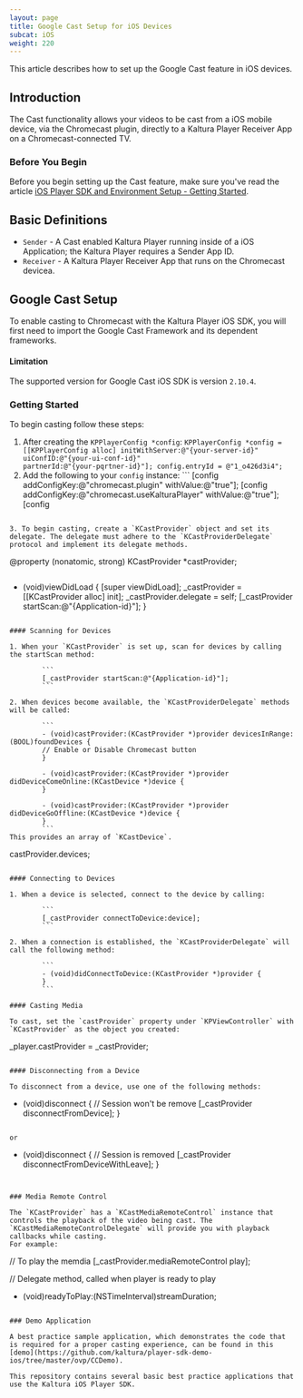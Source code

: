 ```yaml
---
layout: page
title: Google Cast Setup for iOS Devices
subcat: iOS
weight: 220
---
```


This article describes how to set up the Google Cast feature in iOS devices.

## Introduction  

The Cast functionality allows your videos to be cast from a iOS mobile device, via the Chromecast plugin, directly to a Kaltura Player Receiver App on a Chromecast-connected TV.

### Before You Begin  

Before you begin setting up the Cast feature, make sure you've read the article [iOS Player SDK and Environment Setup - Getting Started](https://vpaas.kaltura.com/documentation/05_Mobile-Video-Player-SDKs/iOS-Getting-Started.html).

## Basic Definitions

* `Sender` - A Cast enabled Kaltura Player running inside of a iOS Application; the Kaltura Player requires a Sender App ID.
* `Receiver` - A Kaltura Player Receiver App that runs on the Chromecast devicea. 

## Google Cast Setup  

To enable casting to Chromecast with the Kaltura Player iOS SDK, you will first need to import the Google Cast Framework and its dependent frameworks.

#### Limitation  

The supported version for Google Cast iOS SDK is version `2.10.4`.

### Getting Started  

To begin casting follow these steps:

1. After creating the `KPPlayerConfig *config`:
        ```
        KPPlayerConfig *config = [[KPPlayerConfig alloc] initWithServer:@"{your-server-id}"                                                           uiConfID:@"{your-ui-conf-id}"                                                                  partnerId:@"{your-pqrtner-id}"];
            config.entryId = @"1_o426d3i4";
        ```
2. Add the following to your `config` instance:
        ```
            [config addConfigKey:@"chromecast.plugin" withValue:@"true"];
            [config addConfigKey:@"chromecast.useKalturaPlayer" withValue:@"true"];
            [config             
```

3. To begin casting, create a `KCastProvider` object and set its delegate. The delegate must adhere to the `KCastProviderDelegate` protocol and implement its delegate methods.

```
@property (nonatomic, strong) KCastProvider *castProvider;
```

```
- (void)viewDidLoad {
    [super viewDidLoad];
    _castProvider = [[KCastProvider alloc] init];
    _castProvider.delegate = self;
    [_castProvider startScan:@"{Application-id}"];
}
```

#### Scanning for Devices

1. When your `KCastProvider` is set up, scan for devices by calling the startScan method:

        ```
        [_castProvider startScan:@"{Application-id}"];
        ```

2. When devices become available, the `KCastProviderDelegate` methods will be called:

        ```
        - (void)castProvider:(KCastProvider *)provider devicesInRange:(BOOL)foundDevices {
        // Enable or Disable Chromecast button 
        }

        - (void)castProvider:(KCastProvider *)provider didDeviceComeOnline:(KCastDevice *)device {   
        }

        - (void)castProvider:(KCastProvider *)provider didDeviceGoOffline:(KCastDevice *)device {
        }
        ```
This provides an array of `KCastDevice`. 

 ```
castProvider.devices;
```

#### Connecting to Devices

1. When a device is selected, connect to the device by calling:

        ```
        [_castProvider connectToDevice:device];
        ```

2. When a connection is established, the `KCastProviderDelegate` will call the following method: 

        ```
        - (void)didConnectToDevice:(KCastProvider *)provider {
        }
        ```

#### Casting Media

To cast, set the `castProvider` property under `KPViewController` with `KCastProvider` as the object you created:

```
_player.castProvider = _castProvider;
```

#### Disconnecting from a Device

To disconnect from a device, use one of the following methods:

```
- (void)disconnect {
// Session won't be remove
    [_castProvider disconnectFromDevice];
}
```

or

```
- (void)disconnect {
// Session is removed
    [_castProvider disconnectFromDeviceWithLeave];
}
```


### Media Remote Control  

The `KCastProvider` has a `KCastMediaRemoteControl` instance that controls the playback of the video being cast. The `KCastMediaRemoteControlDelegate` will provide you with playback callbacks while casting.
For example:
```
// To play the memdia
[_castProvider.mediaRemoteControl play];

// Delegate method, called when player is ready to play
- (void)readyToPlay:(NSTimeInterval)streamDuration;
```

### Demo Application

A best practice sample application, which demonstrates the code that is required for a proper casting experience, can be found in this [demo](https://github.com/kaltura/player-sdk-demo-ios/tree/master/ovp/CCDemo). 

This repository contains several basic best practice applications that use the Kaltura iOS Player SDK.
